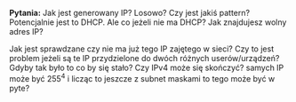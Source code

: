 **Pytania:**
Jak jest generowany IP? Losowo? Czy jest jakiś pattern?
Potencjalnie jest to DHCP. Ale co jeżeli nie ma DHCP? Jak znajdujesz wolny adres IP?

Jak jest sprawdzane czy nie ma już tego IP zajętego w sieci? 
Czy to jest problem jeżeli są te IP przydzielone do dwóch różnych userów/urządzeń?
Gdyby tak było to co by się stało?
Czy IPv4 może się skończyć? samych IP może być $255^{4}$ i licząc to jeszcze z subnet maskami to tego może być w pyte?